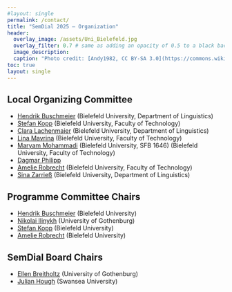 ```yaml
---
#layout: single
permalink: /contact/
title: "SemDial 2025 – Organization"
header:
  overlay_image: /assets/Uni_Bielefeld.jpg
  overlay_filter: 0.7 # same as adding an opacity of 0.5 to a black background
  image_description: 
  caption: "Photo credit: [Andy1982, CC BY-SA 3.0](https://commons.wikimedia.org/wiki/File:Uni_Bielefeld.jpg) via Wikimedia Commons"
toc: true
layout: single
---
```



## Local Organizing Committee

- [Hendrik Buschmeier](https://purl.org/net/hbuschme) (Bielefeld University, Department of Linguistics)
- [Stefan Kopp](https://www.techfak.uni-bielefeld.de/~skopp/) (Bielefeld University, Faculty of Technology)
- [Clara Lachenmaier](https://de.linkedin.com/in/clara-lachenmaier-a088472ba) (Bielefeld University, Department of Linguistics)
- [Lina Mavrina](https://www.linkedin.com/in/lina-mavrina-a9358a292/) (Bielefeld University, Faculty of Technology)
- [Maryam Mohammadi](https://mohammadi-maryam.github.io/) (Bielefeld University, SFB 1646) (Bielefeld University, Faculty of Technology)
- [Dagmar Philipp](https://ekvv.uni-bielefeld.de/pers_publ/publ/PersonDetail.jsp?personId=27264073)
- [Amelie Robrecht](https://de.linkedin.com/in/amelie-sophie-robrecht-5b2593276) (Bielefeld University, Faculty of Technology)
- [Sina Zarrieß](https://sinazarriess.github.io/) (Bielefeld University, Department of Linguistics)


## Programme Committee Chairs

- [Hendrik Buschmeier](https://purl.org/net/hbuschme) (Bielefeld University)
- [Nikolai Ilinykh](https://www.gu.se/en/event/nikolai-ilinykh-computational-models-of-language-and-vision-studies-of-neural-models-as-learners-of-multi-modal-knowledge) (University of Gothenburg)
- [Stefan Kopp](https://www.techfak.uni-bielefeld.de/~skopp/) (Bielefeld University)
- [Amelie Robrecht](https://de.linkedin.com/in/amelie-sophie-robrecht-5b2593276) (Bielefeld University)


## SemDial Board Chairs

- [Ellen Breitholtz](https://www.gu.se/en/about/find-staff/ellenbreitholtz) (University of Gothenburg)
- [Julian Hough](https://www.swansea.ac.uk/staff/julian.hough/) (Swansea University)
